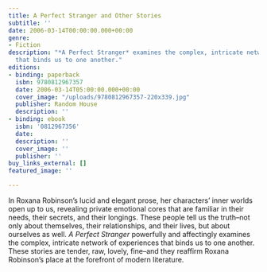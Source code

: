 ```yaml
---
title: A Perfect Stranger and Other Stories
subtitle: ''
date: 2006-03-14T00:00:00.000+00:00
genre:
- Fiction
description: "*A Perfect Stranger* examines the complex, intricate network of experiences
  that binds us to one another."
editions:
- binding: paperback
  isbn: 9780812967357
  date: 2006-03-14T05:00:00.000+00:00
  cover_image: "/uploads/9780812967357-220x339.jpg"
  publisher: Random House
  description: ''
- binding: ebook
  isbn: '0812967356'
  date: 
  description: ''
  cover_image: ''
  publisher: ''
buy_links_external: []
featured_image: ''

---
```

In Roxana Robinson’s lucid and elegant prose, her characters’ inner worlds open up to us, revealing private emotional cores that are familiar in their needs, their secrets, and their longings. These people tell us the truth–not only about themselves, their relationships, and their lives, but about ourselves as well. *A Perfect Stranger* powerfully and affectingly examines the complex, intricate network of experiences that binds us to one another. These stories are tender, raw, lovely, fine–and they reaffirm Roxana Robinson’s place at the forefront of modern literature.